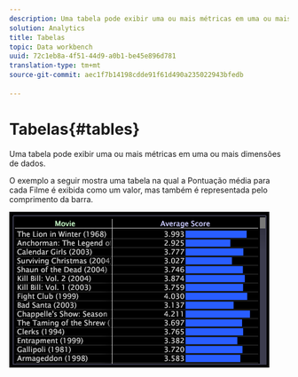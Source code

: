 ```yaml
---
description: Uma tabela pode exibir uma ou mais métricas em uma ou mais dimensões de dados.
solution: Analytics
title: Tabelas
topic: Data workbench
uuid: 72c1eb8a-4f51-44d9-a0b1-be45e896d781
translation-type: tm+mt
source-git-commit: aec1f7b14198cdde91f61d490a235022943bfedb

---
```



# Tabelas{#tables}

Uma tabela pode exibir uma ou mais métricas em uma ou mais dimensões de dados.

O exemplo a seguir mostra uma tabela na qual a Pontuação média para cada Filme é exibida como um valor, mas também é representada pelo comprimento da barra.

![](assets/vis_Table.png)

